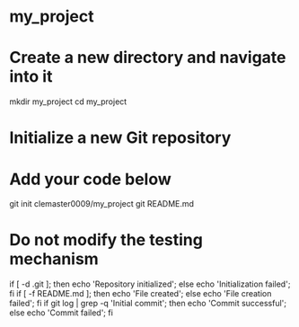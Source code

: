 # my_project
# Create a new directory and navigate into it
mkdir my_project
cd my_project

# Initialize a new Git repository
# Add your code below
git init clemaster0009/my_project
git README.md


# Do not modify the testing mechanism
if [ -d .git ]; then echo 'Repository initialized'; else echo 'Initialization failed'; fi
if [ -f README.md ]; then echo 'File created'; else echo 'File creation failed'; fi
if git log | grep -q 'Initial commit'; then echo 'Commit successful'; else echo 'Commit failed'; fi
